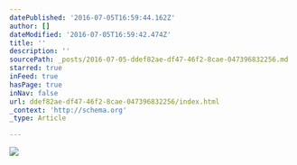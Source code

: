```yaml
---
datePublished: '2016-07-05T16:59:44.162Z'
author: []
dateModified: '2016-07-05T16:59:42.474Z'
title: ''
description: ''
sourcePath: _posts/2016-07-05-ddef82ae-df47-46f2-8cae-047396832256.md
starred: true
inFeed: true
hasPage: true
inNav: false
url: ddef82ae-df47-46f2-8cae-047396832256/index.html
_context: 'http://schema.org'
_type: Article

---
```

![](https://the-grid-user-content.s3-us-west-2.amazonaws.com/a98790ca-f9d8-4cb8-9199-9499d628cb3a.jpg)